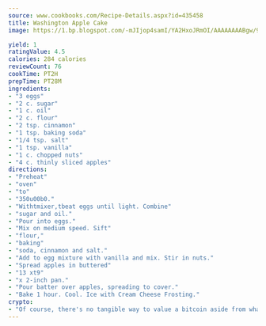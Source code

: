 ```yaml
---
source: www.cookbooks.com/Recipe-Details.aspx?id=435458
title: Washington Apple Cake
image: https://1.bp.blogspot.com/-mJIjop4samI/YA2HxoJRmOI/AAAAAAAABgw/9Q6cN5purxQQ0M3111-VxRXtHYk4x987wCLcBGAsYHQ/s320/19.png

yield: 1
ratingValue: 4.5
calories: 284 calories
reviewCount: 76
cookTime: PT2H
prepTime: PT28M
ingredients:
- "3 eggs"
- "2 c. sugar"
- "1 c. oil"
- "2 c. flour"
- "2 tsp. cinnamon"
- "1 tsp. baking soda"
- "1/4 tsp. salt"
- "1 tsp. vanilla"
- "1 c. chopped nuts"
- "4 c. thinly sliced apples"
directions:
- "Preheat"
- "oven"
- "to"
- "350u00b0."
- "Withtmixer,tbeat eggs until light. Combine"
- "sugar and oil."
- "Pour into eggs."
- "Mix on medium speed. Sift"
- "flour,"
- "baking"
- "soda, cinnamon and salt."
- "Add to egg mixture with vanilla and mix. Stir in nuts."
- "Spread apples in buttered"
- "13 xt9"
- "x 2-inch pan."
- "Pour batter over apples, spreading to cover."
- "Bake 1 hour. Cool. Ice with Cream Cheese Frosting."
crypto:
- "Of course, there's no tangible way to value a bitcoin aside from what someone else believes it is worth."
---
```

